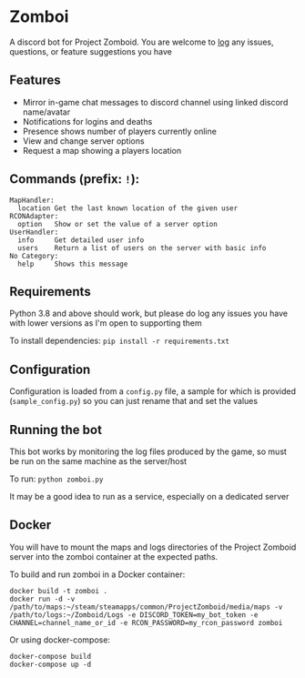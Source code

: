 # Zomboi

A discord bot for Project Zomboid. You are welcome to [log](https://github.com/JonnyPtn/zomboi/issues) any issues, questions, or feature suggestions you have

## Features
- Mirror in-game chat messages to discord channel using linked discord name/avatar
- Notifications for logins and deaths
- Presence shows number of players currently online
- View and change server options
- Request a map showing a players location

## Commands (prefix: `!`):
```
MapHandler:
  location Get the last known location of the given user
RCONAdapter:
  option   Show or set the value of a server option
UserHandler:
  info     Get detailed user info
  users    Return a list of users on the server with basic info
No Category:
  help     Shows this message
```

## Requirements
Python 3.8 and above should work, but please do log any issues you have with lower versions as I'm open to supporting them

To install dependencies:
`pip install -r requirements.txt`

## Configuration
Configuration is loaded from a `config.py` file, a sample for which is provided (`sample_config.py`) so you can just rename that and set the values

## Running the bot
This bot works by monitoring the log files produced by the game, so must be run on the same machine as the server/host

To run:
`python zomboi.py`

It may be a good idea to run as a service, especially on a dedicated server

## Docker

You will have to mount the maps and logs directories of the Project Zomboid
server into the zomboi container at the expected paths.

To build and run zomboi in a Docker container:

```
docker build -t zomboi .
docker run -d -v /path/to/maps:~/steam/steamapps/common/ProjectZomboid/media/maps -v /path/to/logs:~/Zomboid/Logs -e DISCORD_TOKEN=my_bot_token -e CHANNEL=channel_name_or_id -e RCON_PASSWORD=my_rcon_password zomboi
```

Or using docker-compose:

```
docker-compose build
docker-compose up -d
```
